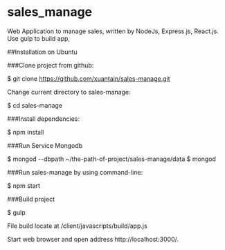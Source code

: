 # sales_manage
Web Application to manage sales, written by NodeJs, Express.js, React.js.
Use gulp to build app,

##Installation on Ubuntu

###Clone project from github:

$ git clone https://github.com/xuantain/sales-manage.git

Change current directory to sales-manage:

$ cd sales-manage

###Install dependencies:

$ npm install

###Run Service Mongodb

$ mongod --dbpath ~/the-path-of-project/sales-manage/data
$ mongod

###Run sales-manage by using command-line:

$ npm start

###Build project

$ gulp

File build locate at /client/javascripts/build/app.js


Start web browser and open address http://localhost:3000/.
